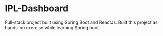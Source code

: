 # IPL-Dashboard
Full-stack project built using Spring Boot and ReactJs. Built this project as hands-on exercise while learning Spring boot. 
